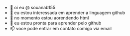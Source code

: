 - 👋 oi eu @ souanab155
- 👀 eu estou interessada em aprender a linguagem github
- 🌱 no momento estou aorendendo html
- 💞️ eu estou pronta para aprender pelo github
- 📫 voce pode entrar em contato comigo via email

<!---
anab155/anab155 is a ✨ special ✨ repository because its `README.md` (this file) appears on your GitHub profile.
You can click the Preview link to take a look at your changes.
--->
